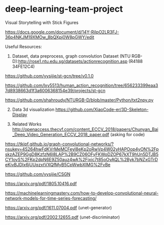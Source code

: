 # deep-learning-team-project
Visual Storytelling with Stick Figures

https://docs.google.com/document/d/14Y-RiIpO2LR3FJ-36p4NKJM19XMOw_8bQXpj0W8pGWY/edit


Useful Resources:

1. Dataset, data preprocess, graph convolution
Dataset (NTU RGB-D):http://rose1.ntu.edu.sg/datasets/actionrecognition.asp (R4188 34FE12C4)

https://github.com/yysijie/st-gcn/tree/v0.1.0

https://github.com/lxy5513/human_action_recognition/tree/656233399eaa37d8938663d1f3a6006368154e39/projects/st-gcn

https://github.com/shahroudy/NTURGB-D/blob/master/Python/txt2npy.py

2. Data 3d visualization
https://github.com/XiaoCode-er/3D-Skeleton-Display

3. Related Works
http://openaccess.thecvf.com/content_ECCV_2018/papers/Chunyan_Bai_Deep_Video_Generation_ECCV_2018_paper.pdf (asking for code)

https://tkipf.github.io/graph-convolutional-networks/?nsukey=4S264hwFdKVrMeMCFeyl8eKp2oRwVp4W02yHAPOop4yON%2FpskzAZEP9GgD8KzfzN6l8LAP%2B9CZ06OFyFKWoDZOP67kXT9hUn5DTJB5CY1ovS%2FKp2dpN6E9Z50auz4wA%2Fjxic7t85oOvAQL%2Byk7bNZxGTrDeKivBJDlx6jUUqzxtVXQfMyB5CpWwbXIMG%2FvBe

https://github.com/yysijie/CSGN

https://arxiv.org/pdf/1805.10416.pdf

https://machinelearningmastery.com/how-to-develop-convolutional-neural-network-models-for-time-series-forecasting/

https://arxiv.org/pdf/1611.07004.pdf (unet-generator)

https://arxiv.org/pdf/2002.12655.pdf (unet-discriminator)











